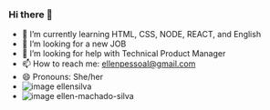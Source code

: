 ### Hi there 👋

- 🌱 I’m currently learning HTML, CSS, NODE, REACT, and English
- 👯 I’m looking for a new JOB
- 🤔 I’m looking for help with Technical Product Manager
- 📫 How to reach me: ellenpessoal@gmail.com
- 😄 Pronouns: She/her
- ![image](https://github.com/ellensilva/ellensilva/assets/3883834/5e5acc8c-63f6-4c52-82f4-efc104852b80) ellensilva
- ![image](https://github.com/ellensilva/ellensilva/assets/3883834/b4952c8d-b5c5-4612-a105-7e48b0522b93) ellen-machado-silva

